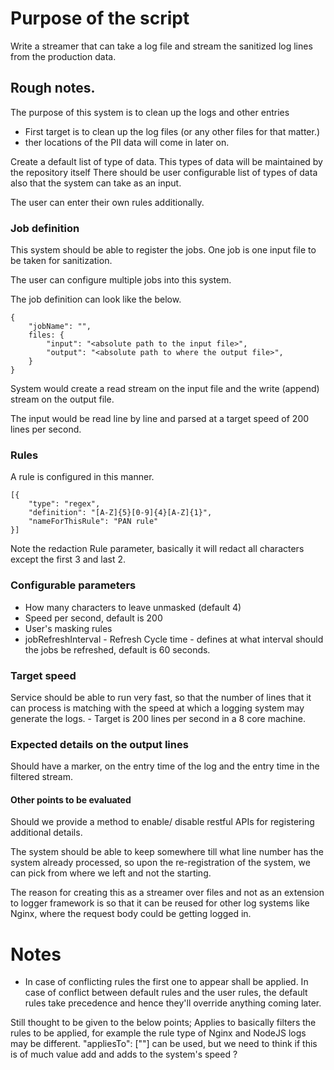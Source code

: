 # Purpose of the script

Write a streamer that can take a log file and stream the sanitized log lines from the production data.

## Rough notes.

The purpose of this system is to clean up the logs and other entries
- First target is to clean up the log files (or any other files for that matter.)
- ther locations of the PII data will come in later on.

Create a default list of type of data. This types of data will be maintained by the repository itself
There should be user configurable list of types of data also that the system can take as an input.

The user can enter their own rules additionally.

### Job definition
This system should be able to register the jobs. One job is one input file to be taken for sanitization.

The user can configure multiple jobs into this system.

The job definition can look like the below.

```
{
    "jobName": "",
    files: {
        "input": "<absolute path to the input file>",
        "output": "<absolute path to where the output file>",
    }
}
```

System would create a read stream on the input file and the write (append) stream on the output file.

The input would be read line by line and parsed at a target speed of 200 lines per second.

### Rules

A rule is configured in this manner.

```
[{
    "type": "regex",
    "definition": "[A-Z]{5}[0-9]{4}[A-Z]{1}",
    "nameForThisRule": "PAN rule"
}]
```

Note the redaction Rule parameter, basically it will redact all characters except the first 3 and last 2.

### Configurable parameters
- How many characters to leave unmasked (default 4)
- Speed per second, default is 200
- User's masking rules
- jobRefreshInterval - Refresh Cycle time - defines at what interval should the jobs be refreshed, default is 60 seconds.

### Target speed
Service should be able to run very fast, so that the number of lines that it can process is matching with the speed at which a logging system may generate the logs. - Target is 200 lines per second in a 8 core machine.


### Expected details on the output lines

Should have a marker, on the entry time of the log and the entry time in the filtered stream.

#### Other points to be evaluated

Should we provide a method to enable/ disable restful APIs for registering additional details.

The system should be able to keep somewhere till what line number has the system already processed, so upon the re-registration of the system, we can pick from where we left and not the starting.

The reason for creating this as a streamer over files and not as an extension to logger framework is so that it can be reused for other log systems like Nginx, where the request body could be getting logged in.

# Notes

- In case of conflicting rules the first one to appear shall be applied. In case of conflict between default rules and the user rules, the default rules take precedence and hence they'll override anything coming later.

Still thought to be given to the below points;
Applies to basically filters the rules to be applied, for example the rule type of Nginx and NodeJS logs may be different. "appliesTo": [""] can be used, but we need to think if this is of much value add and adds to the system's speed ?
